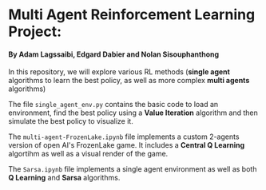 # Multi Agent Reinforcement Learning Project:
#### By Adam Lagssaibi, Edgard Dabier and Nolan Sisouphanthong

In this repository, we will explore various RL methods (**single agent** algorithms to learn the best policy, as well as more complex **multi agents** algorithms)

The file `single_agent_env.py` contains the basic code to load an environment, find the best policy using a **Value Iteration** algorithm and then simulate the best policy to visualize it.

The `multi-agent-FrozenLake.ipynb` file implements a custom 2-agents version of open AI's FrozenLake game. It includes a **Central Q Learning** algortihm as well as a visual render of the game.

The `Sarsa.ipynb` file implements a single agent environment as well as both **Q Learning** and **Sarsa** algorithms.
